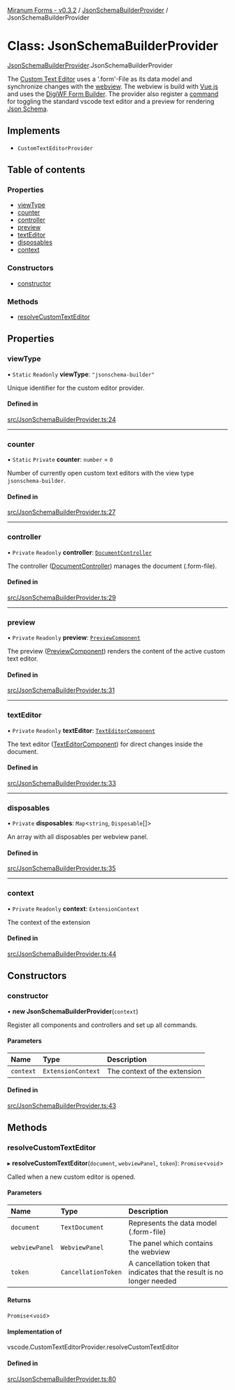 [Miranum Forms - v0.3.2](../documentation.md) / [JsonSchemaBuilderProvider](../modules/JsonSchemaBuilderProvider.md) / JsonSchemaBuilderProvider

# Class: JsonSchemaBuilderProvider

[JsonSchemaBuilderProvider](../modules/JsonSchemaBuilderProvider.md).JsonSchemaBuilderProvider

The [Custom Text Editor](https://code.visualstudio.com/api/extension-guides/custom-editors) uses a '.form'-File as its
data model and synchronize changes with the [webview](https://code.visualstudio.com/api/extension-guides/webview).
The webview is build with [Vue.js](https://vuejs.org/) and uses the
[DigiWF Form Builder](https://github.com/FlowSquad/digiwf-core/tree/dev/digiwf-apps/packages/components/digiwf-form-builder).
The provider also register a [command](https://code.visualstudio.com/api/extension-guides/command) for toggling the
standard vscode text editor and a preview for rendering [Json Schema](https://json-schema.org/).

## Implements

- `CustomTextEditorProvider`

## Table of contents

### Properties

- [viewType](JsonSchemaBuilderProvider.JsonSchemaBuilderProvider.md#viewtype)
- [counter](JsonSchemaBuilderProvider.JsonSchemaBuilderProvider.md#counter)
- [controller](JsonSchemaBuilderProvider.JsonSchemaBuilderProvider.md#controller)
- [preview](JsonSchemaBuilderProvider.JsonSchemaBuilderProvider.md#preview)
- [textEditor](JsonSchemaBuilderProvider.JsonSchemaBuilderProvider.md#texteditor)
- [disposables](JsonSchemaBuilderProvider.JsonSchemaBuilderProvider.md#disposables)
- [context](JsonSchemaBuilderProvider.JsonSchemaBuilderProvider.md#context)

### Constructors

- [constructor](JsonSchemaBuilderProvider.JsonSchemaBuilderProvider.md#constructor)

### Methods

- [resolveCustomTextEditor](JsonSchemaBuilderProvider.JsonSchemaBuilderProvider.md#resolvecustomtexteditor)

## Properties

### viewType

▪ `Static` `Readonly` **viewType**: ``"jsonschema-builder"``

Unique identifier for the custom editor provider.

#### Defined in

[src/JsonSchemaBuilderProvider.ts:24](https://github.com/FlowSquad/miranum-vs-code-forms/blob/f821aa6/src/JsonSchemaBuilderProvider.ts#L24)

___

### counter

▪ `Static` `Private` **counter**: `number` = `0`

Number of currently open custom text editors with the view type `jsonschema-builder`.

#### Defined in

[src/JsonSchemaBuilderProvider.ts:27](https://github.com/FlowSquad/miranum-vs-code-forms/blob/f821aa6/src/JsonSchemaBuilderProvider.ts#L27)

___

### controller

• `Private` `Readonly` **controller**: [`DocumentController`](DocumentController.DocumentController.md)

The controller ([DocumentController](../modules/DocumentController.md)) manages the document (.form-file).

#### Defined in

[src/JsonSchemaBuilderProvider.ts:29](https://github.com/FlowSquad/miranum-vs-code-forms/blob/f821aa6/src/JsonSchemaBuilderProvider.ts#L29)

___

### preview

• `Private` `Readonly` **preview**: [`PreviewComponent`](PreviewComponent.PreviewComponent.md)

The preview ([PreviewComponent](../modules/PreviewComponent.md)) renders the content of the active custom text editor.

#### Defined in

[src/JsonSchemaBuilderProvider.ts:31](https://github.com/FlowSquad/miranum-vs-code-forms/blob/f821aa6/src/JsonSchemaBuilderProvider.ts#L31)

___

### textEditor

• `Private` `Readonly` **textEditor**: [`TextEditorComponent`](TextEditorComponent.TextEditorComponent.md)

The text editor ([TextEditorComponent](../modules/TextEditorComponent.md)) for direct changes inside the document.

#### Defined in

[src/JsonSchemaBuilderProvider.ts:33](https://github.com/FlowSquad/miranum-vs-code-forms/blob/f821aa6/src/JsonSchemaBuilderProvider.ts#L33)

___

### disposables

• `Private` **disposables**: `Map`<`string`, `Disposable`[]\>

An array with all disposables per webview panel.

#### Defined in

[src/JsonSchemaBuilderProvider.ts:35](https://github.com/FlowSquad/miranum-vs-code-forms/blob/f821aa6/src/JsonSchemaBuilderProvider.ts#L35)

___

### context

• `Private` `Readonly` **context**: `ExtensionContext`

The context of the extension

#### Defined in

[src/JsonSchemaBuilderProvider.ts:44](https://github.com/FlowSquad/miranum-vs-code-forms/blob/f821aa6/src/JsonSchemaBuilderProvider.ts#L44)

## Constructors

### constructor

• **new JsonSchemaBuilderProvider**(`context`)

Register all components and controllers and set up all commands.

#### Parameters

| Name | Type | Description |
| :------ | :------ | :------ |
| `context` | `ExtensionContext` | The context of the extension |

#### Defined in

[src/JsonSchemaBuilderProvider.ts:43](https://github.com/FlowSquad/miranum-vs-code-forms/blob/f821aa6/src/JsonSchemaBuilderProvider.ts#L43)

## Methods

### resolveCustomTextEditor

▸ **resolveCustomTextEditor**(`document`, `webviewPanel`, `token`): `Promise`<`void`\>

Called when a new custom editor is opened.

#### Parameters

| Name | Type | Description |
| :------ | :------ | :------ |
| `document` | `TextDocument` | Represents the data model (.form-file) |
| `webviewPanel` | `WebviewPanel` | The panel which contains the webview |
| `token` | `CancellationToken` | A cancellation token that indicates that the result is no longer needed |

#### Returns

`Promise`<`void`\>

#### Implementation of

vscode.CustomTextEditorProvider.resolveCustomTextEditor

#### Defined in

[src/JsonSchemaBuilderProvider.ts:80](https://github.com/FlowSquad/miranum-vs-code-forms/blob/f821aa6/src/JsonSchemaBuilderProvider.ts#L80)
